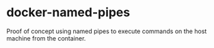 # docker-named-pipes
Proof of concept using named pipes to execute commands on the host machine from the container.
